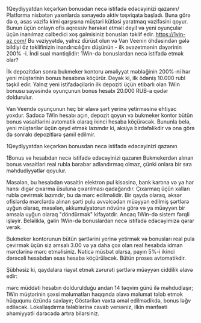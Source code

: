 1Qeydiyyatdan keçərkən bonusdan necə istifadə edəcəyinizi qazanın/
Platforma nisbətən yaxınlarda sənayedə aktiv təşviqata başladı. Buna görə də o, əsas vəzifə kimi qarşısına müştəri kütləsi yaratmaq vəzifəsini qoyur. Bunun üçün onlayn ofis aqressiv hərəkət etməli deyil və yeni oyunçular üçün inanılmaz cəlbedici xoş gəlmisiniz bonusları təklif edir.
https://1vin-az.com/
Bu vəziyyətdə, yalnız dürüst olun və Van Veenin öhdəsindən gələ bildiyi öz təklifinizin inandırıcılığını düşünün - ilk əvəzetmənin dəyərinin 200% -i. İndi sual məntiqlidir: 1Win-də bonuslardan necə istifadə etmək olar?

İlk depozitdən sonra bukmeker kontoru əməliyyat məbləğinin 200%-ni hər yeni müştərinin bonus hesabına köçürür. Deyək ki, ilk ödəniş 10.000 rubl təşkil edir. Yalnız yeni istifadəçilərin ilk depoziti üçün etibarlı olan 1Win bonusu sayəsində oyunçunun bonus hesabı 20.000 RUB-a qədər doldurulur.

Van Veendə oyunçunun heç bir əlavə şərt yerinə yetirməsinə ehtiyac yoxdur. Sadəcə 1Win hesabı açın, depozit qoyun və bukmeker kontor bütün bonus vəsaitlərini avtomatik olaraq ikinci hesaba köçürəcək. Bununla belə, yeni müştərilər üçün qeyd etmək lazımdır ki, aksiya birdəfəlikdir və ona görə də sonrakı depozitlərə şamil edilmir. 

1Qeydiyyatdan keçərkən bonusdan necə istifadə edəcəyinizi qazanın

1Bonus və hesabdan necə istifadə edəcəyinizi qazanın
Bukmekerdən alınan bonus vəsaitləri real rubla bərabər adlandırmaq olmaz, çünki onlara bir sıra məhdudiyyətlər qoyulur.

Məsələn, bu hesabdan vəsaitin elektron pul kisəsinə, bank kartına və ya hər hansı digər çıxarma üsuluna çıxarılması qadağandır. Çıxarmaq üçün xalları rubla çevirmək lazımdır, bu da mərc edilməlidir. Bir qayda olaraq, əksər ofislərdə mərclərdə alınan şərti pulu əvvəlcədən müəyyən edilmiş şərtlərə uyğun olaraq, məsələn, akkumulyatorun növünə görə və ya müəyyən bir əmsala uyğun olaraq "döndürmək" kifayətdir. Ancaq 1Win-də sistem fərqli işləyir. Beləliklə, gəlin 1Win-də bonuslardan necə istifadə edəcəyimizə qərar verək.

Bukmeker kontorunun bütün şərtlərini yerinə yetirmək və bonusları real pula çevirmək üçün siz əmsalı 3.00 və ya daha çox olan real hesabda idman mərclərinə mərc etməlisiniz. Nəticə müsbət olarsa, payın 5%-i ikinci dərəcəli hesabdan əsas hesaba köçürüləcək. Bütün proses avtomatikdir.

Şübhəsiz ki, qaydalara riayət etmək zərurəti şərtlərə müəyyən ciddilik əlavə edir:

mərc müddəti hesabın doldurulduğu andan 14 təqvim günü ilə məhdudlaşır;
1Win müştərinin şəxsi məlumatları haqqında əlavə məlumat tələb etmək hüququnu özündə saxlayır;
Göstərilən vaxta əməl edilmədikdə, bonus ləğv ediləcək.
Lokallaşdırma tələblərinə cavab versəniz, ilkin mənfəəti əhəmiyyətli dərəcədə artıra bilərsiniz.
